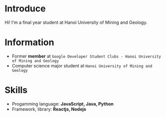 # Introduce
 Hi! I'm a final year student at Hanoi University of Mining and Geology.
# Information
- Former **member** at ``Google Developer Student Clubs - Hanoi University of Mining and Geology``
- Computer science major student at ``Hanoi University of Mining and Geology``
# Skills
- Progamming language: **JavaScript, Java, Python**
- Framework, library: **Reactjs, Nodejs**
